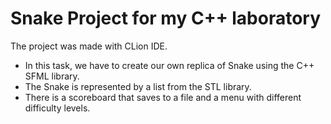 # Snake Project for my C++ laboratory

The project was made with CLion IDE.

- In this task, we have to create our own replica of Snake using the C++ SFML library.
- The Snake is represented by a list from the STL library.
- There is a scoreboard that saves to a file and a menu with different difficulty levels.
